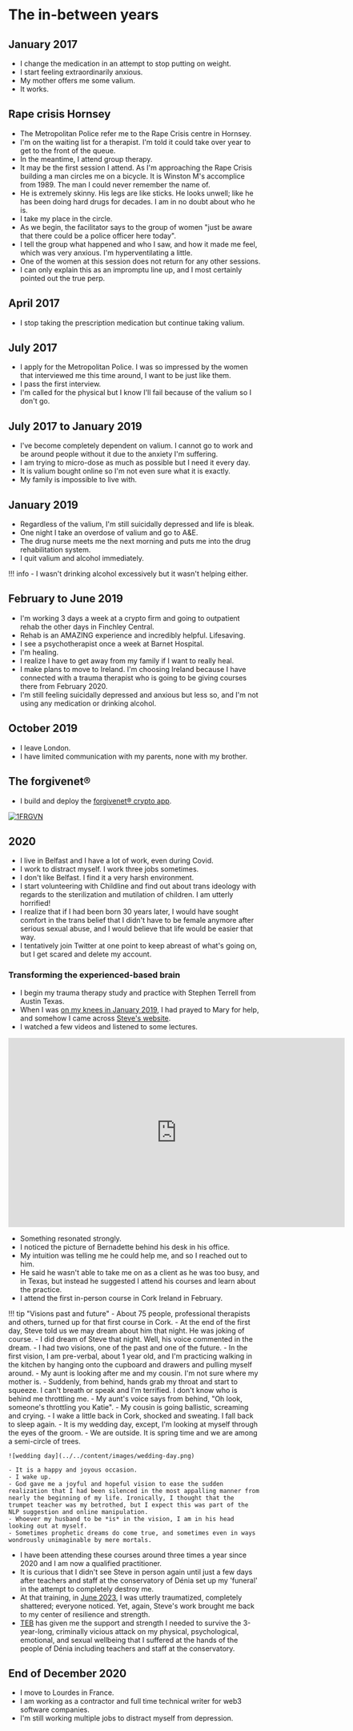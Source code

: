 # The in-between years

<div id="google_translate_element"></div>
<script type="text/javascript" src="//translate.google.com/translate_a/element.js?cb=googleTranslateElementInit"></script>
<script type="text/javascript">
function googleTranslateElementInit() {
  new google.translate.TranslateElement({pageLanguage: 'en'}, 'google_translate_element');
}
</script>

## January 2017

- I change the medication in an attempt to stop putting on weight.
- I start feeling extraordinarily anxious.
- My mother offers me some valium.
- It works.

## Rape crisis Hornsey

- The Metropolitan Police refer me to the Rape Crisis centre in Hornsey.
- I'm on the waiting list for a therapist. I'm told it could take over year to get to the front of the queue.
- In the meantime, I attend group therapy.
- It may be the first session I attend. As I'm approaching the Rape Crisis building a man circles me on a bicycle. It is Winston M's accomplice from 1989. The man I could never remember the name of.
- He is extremely skinny. His legs are like sticks. He looks unwell; like he has been doing hard drugs for decades. I am in no doubt about who he is.
- I take my place in the circle.
- As we begin, the facilitator says to the group of women "just be aware that there could be a police officer here today".
- I tell the group what happened and who I saw, and how it made me feel, which was very anxious. I'm hyperventilating a little.
- One of the women at this session does not return for any other sessions.
- I can only explain this as an impromptu line up, and I most certainly pointed out the true perp.

## April 2017

- I stop taking the prescription medication but continue taking valium.

## July 2017

- I apply for the Metropolitan Police. I was so impressed by the women that interviewed me this time around, I want to be just like them.
- I pass the first interview.
- I'm called for the physical but I know I'll fail because of the valium so I don't go.

## July 2017 to January 2019

- I've become completely dependent on valium. I cannot go to work and be around people without it due to the anxiety I'm suffering.
- I am trying to micro-dose as much as possible but I need it every day.
- It is valium bought online so I'm not even sure what it is exactly.
- My family is impossible to live with.

## January 2019

- Regardless of the valium, I'm still suicidally depressed and life is bleak.
- One night I take an overdose of valium and go to A&E.
- The drug nurse meets me the next morning and puts me into the drug rehabilitation system.
- I quit valium and alcohol immediately.

!!! info
    - I wasn't drinking alcohol excessively but it wasn't helping either.

## February to June 2019

- I'm working 3 days a week at a crypto firm and going to outpatient rehab the other days in Finchley Central.
- Rehab is an AMAZING experience and incredibly helpful. Lifesaving.
- I see a psychotherapist once a week at Barnet Hospital.
- I'm healing.
- I realize I have to get away from my family if I want to really heal.
- I make plans to move to Ireland. I'm choosing Ireland because I have connected with a trauma therapist who is going to be giving courses there from February 2020.
- I'm still feeling suicidally depressed and anxious but less so, and I'm not using any medication or drinking alcohol.

## October 2019

- I leave London.
- I have limited communication with my parents, none with my brother.

## The forgivenet®

- I build and deploy the [forgivenet® crypto app](https://1frgvn.com/).

[![1FRGVN](../../content/images/1frgvn.png)](https://1frgvn.com/)

## 2020

- I live in Belfast and I have a lot of work, even during Covid.
- I work to distract myself. I work three jobs sometimes.
- I don't like Belfast. I find it a very harsh environment.
- I start volunteering with Childline and find out about trans ideology with regards to the sterilization and mutilation of children. I am utterly horrified!
- I realize that if I had been born 30 years later, I would have sought comfort in the trans belief that I didn't have to be female anymore after serious sexual abuse, and I would believe that life would be easier that way.
- I tentatively join Twitter at one point to keep abreast of what's going on, but I get scared and delete my account.

### Transforming the experienced-based brain

- I begin my trauma therapy study and practice with Stephen Terrell from Austin Texas.
- When I was [on my knees in January 2019](#january-2019), I had prayed to Mary for help, and somehow I came across [Steve's website](https://www.austinattach.com/).
- I watched a few videos and listened to some lectures.

<iframe width="672" height="378" src="https://www.youtube.com/embed/MGkLEPmdkcE" title="Transforming The Experience Based Brain | Stephen Terrell" frameborder="0" allow="accelerometer; autoplay; clipboard-write; encrypted-media; gyroscope; picture-in-picture; web-share" referrerpolicy="strict-origin-when-cross-origin" allowfullscreen></iframe>

- Something resonated strongly.
- I noticed the picture of Bernadette behind his desk in his office.
- My intuition was telling me he could help me, and so I reached out to him.
- He said he wasn't able to take me on as a client as he was too busy, and in Texas, but instead he suggested I attend his courses and learn about the practice.
- I attend the first in-person course in Cork Ireland in February.

!!! tip "Visions past and future"
    - About 75 people, professional therapists and others, turned up for that first course in Cork.
    - At the end of the first day, Steve told us we may dream about him that night. He was joking of course.
    - I did dream of Steve that night. Well, his voice commented in the dream.
    - I had two visions, one of the past and one of the future.
    - In the first vision, I am pre-verbal, about 1 year old, and I'm practicing walking in the kitchen by hanging onto the cupboard and drawers and pulling myself around.
    - My aunt is looking after me and my cousin. I'm not sure where my mother is.
    - Suddenly, from behind, hands grab my throat and start to squeeze. I can't breath or speak and I'm terrified. I don't know who is behind me throttling me.
    - My aunt's voice says from behind, "Oh look, someone's throttling you Katie".
    - My cousin is going ballistic, screaming and crying.
    - I wake a little back in Cork, shocked and sweating. I fall back to sleep again.
    - It is my wedding day, except, I'm looking at myself through the eyes of the groom. 
    - We are outside. It is spring time and we are among a semi-circle of trees.

    ![wedding day](../../content/images/wedding-day.png)

    - It is a happy and joyous occasion.
    - I wake up.
    - God gave me a joyful and hopeful vision to ease the sudden realization that I had been silenced in the most appalling manner from nearly the beginning of my life. Ironically, I thought that the trumpet teacher was my betrothed, but I expect this was part of the NLP suggestion and online manipulation. 
    - Whoever my husband to be *is* in the vision, I am in his head looking out at myself.
    - Sometimes prophetic dreams do come true, and sometimes even in ways wondrously unimaginable by mere mortals.

- I have been attending these courses around three times a year since 2020 and I am now a qualified practitioner.
- It is curious that I didn't see Steve in person again until just a few days after teachers and staff at the conservatory of Dénia set up my 'funeral' in the attempt to completely destroy me. 
- At that training, in [June 2023](../2023/june.md#ireland), I was utterly traumatized, completely shattered; everyone noticed. Yet, again, Steve's work brought me back to my center of resilience and strength.
- [TEB](https://www.austinattach.com/transforming-the-experience-based-brain/) has given me the support and strength I needed to survive the 3-year-long, criminally vicious attack on my physical, psychological, emotional, and sexual wellbeing that I suffered at the hands of the people of Dénia including teachers and staff at the conservatory.

## End of December 2020

- I move to Lourdes in France.
- I am working as a contractor and full time technical writer for web3 software companies.
- I'm still working multiple jobs to distract myself from depression.
